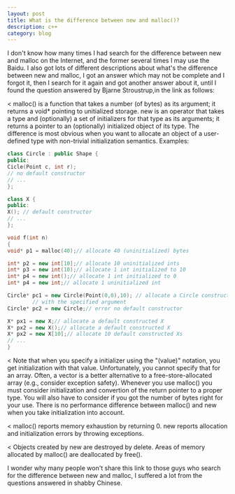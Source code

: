 ```yaml
---
layout: post
title: What is the difference between new and malloc()?
description: c++
category: blog
---
```


I don't know how many times I had search for the difference between new and malloc on the Internet, and the former several times I may use the Baidu. I also got lots of different descriptions about what's the difference between new and malloc, I got an answer which may not be complete and I forgot it, then I search for it again and got another answer about it, until I found the question answered by Bjarne Stroustrup,in the link as follows:


< malloc() is a function that takes a number (of bytes) as its argument; it returns a void* pointing to unitialized storage. new is an operator that takes a type and (optionally) a set of initializers for that type as its arguments; it returns a pointer to an (optionally) initialized object of its type. The difference is most obvious when you want to allocate an object of a user-defined type with non-trivial initialization semantics. Examples:
``` c++
class Circle : public Shape {
public:
Cicle(Point c, int r);
// no default constructor
// ...
};

class X {
public:
X(); // default constructor
// ...
};

void f(int n)
{
void* p1 = malloc(40);// allocate 40 (uninitialized) bytes

int* p2 = new int[10];// allocate 10 uninitialized ints
int* p3 = new int(10);// allocate 1 int initialized to 10
int* p4 = new int();// allocate 1 int initialized to 0
int* p4 = new int;// allocate 1 uninitialized int

Circle* pc1 = new Circle(Point(0,0),10); // allocate a Circle constructed
        // with the specified argument
Circle* pc2 = new Circle;// error no default constructor

X* px1 = new X;// allocate a default constructed X 
X* px2 = new X();// allocate a default constructed X 
X* px2 = new X[10];// allocate 10 default constructed Xs 
// ...
}
```
< Note that when you specify a initializer using the "(value)" notation, you get initialization with that value. Unfortunately, you cannot specify that for an array. Often, a vector is a better alternative to a free-store-allocated array (e.g., consider exception safety).
Whenever you use malloc() you must consider initialization and convertion of the return pointer to a proper type. You will also have to consider if you got the number of bytes right for your use. There is no performance difference between malloc() and new when you take initialization into account.

< malloc() reports memory exhaustion by returning 0. new reports allocation and initialization errors by throwing exceptions.

< Objects created by new are destroyed by delete. Areas of memory allocated by malloc() are deallocated by free().


I wonder why many people won't share this link to those guys who search for the difference between new and malloc, I suffered a lot from the questions answered in shabby Chinese.
